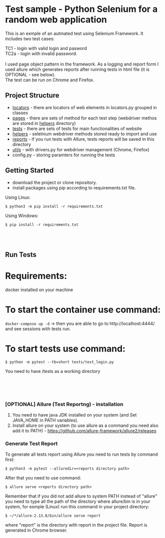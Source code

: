 # Test sample - Python Selenium for a random web application

This is an exmple of an autmated test using Selenium Framework. It includes two test cases:


TC1 - login with valid login and pasword <br>
TC2a - login with invalid password. <br>
<br>
I used page object pattern in the framework. As a logging and report form I used allure which generates reports after running tests in html file (it is OPTIONAL - see below). <br>
The test can be run on Chrome and Firefox.


## Project Structure

- [locators](locators) - there are locators of web elements in locators.py grouped in classes
- [pages](pages) - there are sets of method for each test step (webdriver methos are stored in [helpers](helpers) directory)
- [tests](tests) - there are sets of tests for main functionalities of website
- [helpers](helpers) - selelnium webdriver methods stored ready to import and use
- [reports](reports) - if you run tests with Allure, tests reports will be saved in this directory
- [utils](utils) - with drivers.py for webdriver management (Chrome, Firefox)
- config.py - storing paramters for running the tests

## Getting Started

- download the project or clone repository.
- install packages using pip according to requirements.txt file.

Using Linux:
```
$ python3 -m pip install -r requirements.txt
```

Using Windows:
```
$ pip install -r requirements.txt
```

<br>
<br>

## Run Tests
# Requirements: 
docker installed on your machine

# To start the container use command:
`docker-compose up -d` -> then you are able to go to http://localhost:4444/ and see sessions with tests run.

# To start tests use command:
```
$ python -m pytest --tb=short tests/test_login.py
```
You need to have /tests as a working directory


<br>
<br>
<br>

### [OPTIONAL] Allure (Test Reportng) - installation

1. You need to have java JDK installed on your system (and Set JAVA_HOME in PATH variables).
2. Install allure on your system (to use allure as a command you need also add it to PATH) - https://github.com/allure-framework/allure2/releases


### Generate Test Report

To generate all tests report using Allure you need to run tests by command first:
```
$ python3 -m pytest --alluredir=<reports directory path>
```
After that you need to use command:
```
$ allure serve <reports directory path>
```
Remember that if you did not add allure to system PATH instead of "allure" you need to type all the path of the directory where allure/bin is in your system,
for exmple (Linux) run this command in your project directory:
```
$ ~/*/allure-2.13.8/bin/allure serve report

```
where "report" is the directory with report in the project file.
Report is generated in Chrome browser.
